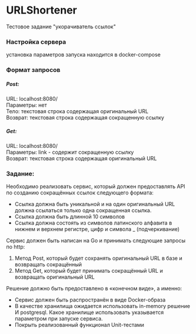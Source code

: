 # URLShortener
Тестовое задание "укорачиватель ссылок"

### Настройка сервера
установка параметров запуска находится в docker-compose

### Формат запросов

##### Post:
URL: localhost:8080/  
Параметры: нет  
Тело: текстовая строка содержащая оригинальный URL  
Возврат: текстовая строка содержащая сокращенную ссылку  

##### Get:
URL: localhost:8080/  
Параметры: link - содержит сокращенную ссылку  
Возврат: текстовая строка содержащая оригинальный URL  

### Задание:
Необходимо реализовать сервис, который должен предоставлять API по созданию сокращённых ссылок следующего формата:
- Ссылка должна быть уникальной и на один оригинальный URL должна ссылаться только одна сокращенная ссылка.
- Ссылка должна быть длинной 10 символов
- Ссылка должна состоять из символов латинского алфавита в нижнем и верхнем регистре, цифр и символа _ (подчеркивание)

Сервис должен быть написан на Go и принимать следующие запросы по http:
1. Метод Post, который будет сохранять оригинальный URL в базе и возвращать сокращённый
2. Метод Get, который будет принимать сокращённый URL и возвращать оригинальный URL

Решение должно быть предоставлено в «конечном виде», а именно:
- Сервис должен быть распространён в виде Docker-образа 
- В качестве хранилища ожидается использовать in-memory решение И postgresql. Какое хранилище использовать указывается параметром при запуске сервиса. 
- Покрыть реализованный функционал Unit-тестами
